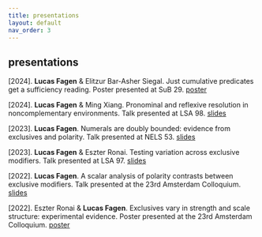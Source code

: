 ```yaml
---
title: presentations
layout: default
nav_order: 3
---
```


## presentations ##

[2024]. **Lucas Fagen** & Elitzur Bar-Asher Siegal. Just cumulative predicates get a sufficiency reading. Poster presented at SuB 29. [poster](slides/sub2024-poster.pdf)

[2024]. **Lucas Fagen** & Ming Xiang. Pronominal and reflexive resolution in noncomplementary environments. Talk presented at LSA 98. [slides](slides/lsa2024-slides.pdf)

[2023]. **Lucas Fagen**. Numerals are doubly bounded: evidence from exclusives and polarity. Talk presented at NELS 53. [slides](slides/nels2023-slides.pdf)

[2023]. **Lucas Fagen** & Eszter Ronai. Testing variation across exclusive modifiers. Talk presented at LSA 97. [slides](slides/lsa2023-slides.pdf)

[2022]. **Lucas Fagen**. A scalar analysis of polarity contrasts between exclusive modifiers. Talk presented at the 23rd Amsterdam Colloquium. [slides](slides/ac2022-slides.pdf)

[2022]. Eszter Ronai & **Lucas Fagen**. Exclusives vary in strength and scale structure: experimental evidence. Poster presented at the 23rd Amsterdam Colloquium. [poster](slides/ac2022-poster.pdf)
